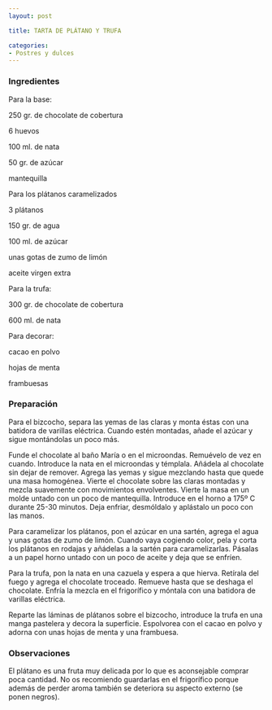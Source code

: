 ```yaml
---
layout: post

title: TARTA DE PLÁTANO Y TRUFA

categories:
- Postres y dulces
---
```

<h3>Ingredientes</h3>
Para la base:

250 gr. de chocolate de cobertura

6 huevos

100 ml. de nata

50 gr. de azúcar

mantequilla

Para los plátanos caramelizados

3 plátanos

150 gr. de agua

100 ml. de azúcar

unas gotas de zumo de limón

aceite virgen extra

Para la trufa:

300 gr. de chocolate de cobertura

600 ml. de nata

Para decorar:

cacao en polvo

hojas de menta

frambuesas

<h3>Preparación</h3>
Para el bizcocho, separa las yemas de las claras y monta éstas con una batidora de varillas eléctrica. Cuando estén montadas, añade el azúcar y sigue montándolas un poco más.

Funde el chocolate al baño María o en el microondas. Remuévelo de vez en cuando. Introduce la nata en el microondas y témplala. Añádela al chocolate sin dejar de remover. Agrega las yemas y sigue mezclando hasta que quede una masa homogénea. Vierte el chocolate sobre las claras montadas y mezcla suavemente con movimientos envolventes. Vierte la masa en un molde untado con un poco de mantequilla. Introduce en el horno a 175º C durante 25-30 minutos. Deja enfriar, desmóldalo y aplástalo un poco con las manos.

Para caramelizar los plátanos, pon el azúcar en una sartén, agrega el agua y unas gotas de zumo de limón. Cuando vaya cogiendo color, pela y corta los plátanos en rodajas y añádelas a la sartén para caramelizarlas. Pásalas a un papel horno untado con un poco de aceite y deja que se enfríen.

Para la trufa, pon la nata en una cazuela y espera a que hierva. Retírala del fuego y agrega el chocolate troceado. Remueve hasta que se deshaga el chocolate. Enfría la mezcla en el frigorífico y móntala con una batidora de varillas eléctrica.

Reparte las láminas de plátanos sobre el bizcocho, introduce la trufa en una manga pastelera y decora la superficie. Espolvorea con el cacao en polvo y adorna con unas hojas de menta y una frambuesa.

<h3>Observaciones</h3>
El plátano es una fruta muy delicada por lo que es aconsejable comprar poca cantidad. No os recomiendo guardarlas en el frigorífico porque además de perder aroma también se deteriora su aspecto externo (se ponen negros).
